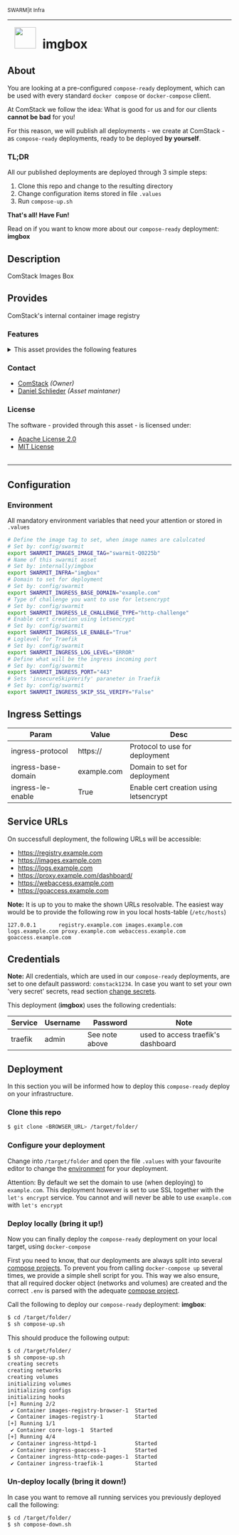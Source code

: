 <p style="padding-bottom: 0rem;"><small>SWARM|it Infra</small></p>
<hr style="margin: 0px; margin-bottom: .25rem; border-top: 1px solid var(--theme);"/>
<h1 style="font-weight:700;margin:.5rem"><img style="margin:.5rem" width="48" height="48" src="https://logos.pub.deployment.center/logo/custom/company-comstack/infra-imgbox?format=svg"/>&nbsp;imgbox</h1>

## About

You are looking at a pre-configured  `compose-ready` deployment, which can be used with every standard `docker compose` or `docker-compose` client.

At ComStack we follow the idea: What is good for us and for our clients **cannot be bad** for you!

For this reason, we will publish all deployments - we create at ComStack - as `compose-ready` deployments, ready to be deployed **by yourself**.

### TL;DR

All our published deployments are deployed through 3 simple steps:
1. Clone this repo and change to the resulting directory
2. Change configuration items stored in file `.values`
3. Run `compose-up.sh` 


**That's all! Have Fun!**


Read on if you want to know more about our `compose-ready` deployment: **imgbox**


## Description
ComStack Images Box
## Provides
ComStack's internal container image registry
### Features
<details><summary>
This asset provides the following features
</summary>

| | |
|:--:|--|
|<img width="36" height="36" alt="registry" src="https://logos.pub.deployment.center/logo/custom/swarmit-asset/service-registry?format=svg"/><p><small>registry</small></p>|**Image registry<br/><small>Your self-hosted registry, for your container images</small>**|
|<img width="36" height="36" alt="registry-browser" src="https://logos.pub.deployment.center/logo/custom/swarmit-asset/service-registry-browser?format=svg"/><p><small>docker-registry-browser</small></p>|**Registry browser<br/><small>Browser your container images with you web-browser</small>**|
|<img width="36" height="36" alt="logs" src="https://logos.pub.deployment.center/logo/custom/swarmit-asset/service-dozzle?format=svg"/><p><small>dozzle</small></p>|**Container log aggregator<br/><small>Routing for all container logs</small>**|
|<img width="36" height="36" alt="http-code-pages" src="https://logos.pub.deployment.center/logo/custom/swarmit-asset/service-http-code-pages?format=svg"/><p><small>HTTP Status code pages</small></p>|**HTTP Error pages<br/><small>Throw HTTP errors with style</small>**|
|<img width="36" height="36" alt="traefik" src="https://logos.pub.deployment.center/logo/custom/swarmit-asset/service-traefik?format=svg"/><p><small>Traefik Proxy</small></p>|**Application proxy<br/><small>Modern open source reverse proxy and ingress controller that makes deploying services and APIs easy</small>**|
|<img width="36" height="36" alt="httpd" src="https://logos.pub.deployment.center/logo/custom/swarmit-asset/service-httpd?format=svg"/><p><small>Apache HTTP Server</small></p>|**Log analyzer GUI<br/><small>Analyze you ingress access.log from you web-browser</small>**|


</details>


### Contact
* [ComStack](https://www.comstack.de) *(Owner)*
* [Daniel Schlieder](mailto:daniel.schlieder@computerstack.de) *(Asset maintaner)*


### License
The software - provided through this asset -  is licensed under:

- [Apache License 2.0](https://choosealicense.com/licenses/apache-2.0)
- [MIT License](None)
<hr style="margin: 2rem 0rem; border-top: 1px solid var(--theme);"/>


## Configuration


### Environment

All mandatory environment variables that need your attention or stored in `.values`

```bash
# Define the image tag to set, when image names are calulcated
# Set by: config/swarmit
export SWARMIT_IMAGES_IMAGE_TAG="swarmit-Q0225b"
# Name of this swarmit asset
# Set by: internally/imgbox
export SWARMIT_INFRA="imgbox"
# Domain to set for deployment
# Set by: config/swarmit
export SWARMIT_INGRESS_BASE_DOMAIN="example.com"
# Type of challenge you want to use for letsencrypt
# Set by: config/swarmit
export SWARMIT_INGRESS_LE_CHALLENGE_TYPE="http-challenge"
# Enable cert creation using letsencrypt
# Set by: config/swarmit
export SWARMIT_INGRESS_LE_ENABLE="True"
# Loglevel for Traefik
# Set by: config/swarmit
export SWARMIT_INGRESS_LOG_LEVEL="ERROR"
# Define what will be the ingress incoming port
# Set by: config/swarmit
export SWARMIT_INGRESS_PORT="443"
# Sets 'insecureSkipVerify' paraneter in Traefik
# Set by: config/swarmit
export SWARMIT_INGRESS_SKIP_SSL_VERIFY="False"

```

## Ingress Settings

|Param|Value|Desc|
|--|--|--|
|ingress-protocol|https://|Protocol to use for deployment|
|ingress-base-domain|example.com|Domain to set for deployment|
|ingress-le-enable|True|Enable cert creation using letsencrypt|

## Service URLs

On successfull deployment, the following URLs will be accessible:
- https://registry.example.com
- https://images.example.com
- https://logs.example.com
- https://proxy.example.com/dashboard/
- https://webaccess.example.com
- https://goaccess.example.com

**Note:** It is up to you to make the shown URLs resolvable. The easiest way would be to provide the following row in you local hosts-table (`/etc/hosts`)

```
127.0.0.1		registry.example.com images.example.com logs.example.com proxy.example.com webaccess.example.com goaccess.example.com 
```

## Credentials

**Note:** All credentials, which are used in our `compose-ready` deployments, are set to one default password: `comstack1234`. In case you want to set your own 'very secret' secrets, read section [change secrets](#change-secrets).

This deployment (**imgbox**) uses the following credentials:

|Service|Username|Password|Note|
|--|--|--|--|
|traefik|admin|See note above|used to access traefik's dashboard|<hr style="margin: 2rem 0rem; border-top: 1px solid var(--theme);"/>

## Deployment

In this section you will be informed how to deploy this `compose-ready` deploy on your infrastructure.


### Clone this repo

```bash
$ git clone <BROWSER_URL> /target/folder/
```

### Configure your deployment

Change into `/target/folder` and open the file `.values` with your favourite editor to change the [environment](#environment) for your deployment.


Attention: By default we set the domain to use (when deploying) to `example.com`. This deployment however is set to use SSL together with the `let's encrypt` service. You cannot and will never be able to use `example.com` with `let's encrypt` 



### Deploy locally (bring it up!)

Now you can finally deploy the `compose-ready` deployment on your local target, using `docker-compose`

First you need to know, that our deployments are always split into several [compose projects](https://docs.docker.com/compose/how-tos/project-name/). To prevent you from calling `docker-compose up` several times, we provide a simple shell script for you.
This way we also ensure, that all required docker object (networks and volumes) are created and the correct `.env` is parsed with the adequate [compose project](https://docs.docker.com/compose/how-tos/project-name/).

Call the following to deploy our `compose-ready` deployment: **imgbox**:

```bash
$ cd /target/folder/
$ sh compose-up.sh
```

This should produce the following output:

```bash
$ cd /target/folder/
$ sh compose-up.sh 
creating secrets
creating networks
creating volumes
initializing volumes
initializing configs
initializing hooks
[+] Running 2/2
 ✔ Container images-registry-browser-1  Started                                   0.3s 
 ✔ Container images-registry-1          Started                                   0.3s 
[+] Running 1/1
 ✔ Container core-logs-1  Started                                                 0.3s 
[+] Running 4/4
 ✔ Container ingress-httpd-1            Started                                   0.4s 
 ✔ Container ingress-goaccess-1         Started                                   0.4s 
 ✔ Container ingress-http-code-pages-1  Started                                   0.4s 
 ✔ Container ingress-traefik-1          Started                                   0.5s 
 ```

### Un-deploy locally (bring it down!)

In case you want to remove all running services you previously deployed call the following:

```bash
$ cd /target/folder/
$ sh compose-down.sh
```

